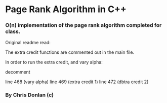  # Page Rank Algorithm in C++
### O(n) implementation of the page rank algorithm completed for class. 

Original readme read: 

The extra credit functions are commented out in the main file.  

In order to run the extra credit, and vary alpha:

decomment 

line 468 (vary alpha) 
line 469 (extra credit 1)
line 472 (dbtra credit 2) 


### By Chris Donlan (c)
